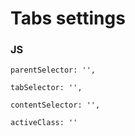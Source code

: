 # Tabs settings

### JS

    parentSelector: '',
    
    tabSelector: '',  
    
    contentSelector: '',  
    
    activeClass: ''  
